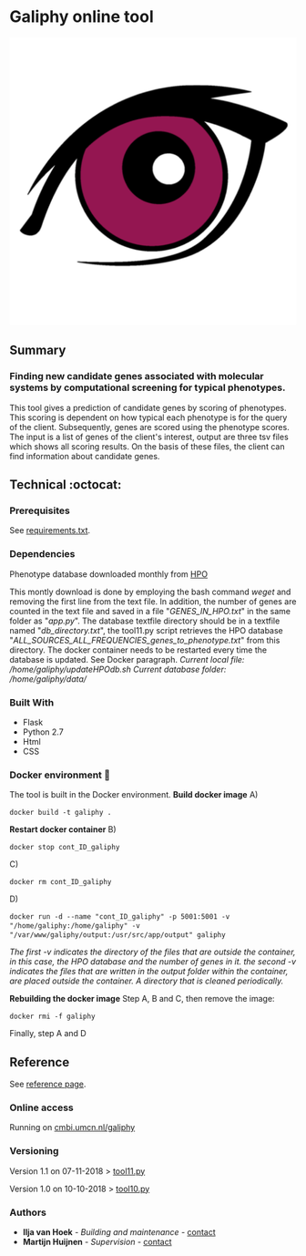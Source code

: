 # Galiphy online tool
![Galiphy logo](/static/galiphy_logo.png)

## Summary
### Finding new candidate genes associated with molecular systems by computational screening for typical phenotypes.
This tool gives a prediction of candidate genes by scoring of phenotypes. This scoring is dependent on how typical each
phenotype is for the query of the client. Subsequently, genes are scored using the phenotype scores. The input is a 
list of genes of the client's interest, output are three tsv files which shows all scoring results. On the basis of these
files, the client can find information about candidate genes.

## Technical :octocat:

### Prerequisites

See [requirements.txt](requirements.txt).

### Dependencies

Phenotype database downloaded monthly from [HPO](http://compbio.charite.de/jenkins/job/hpo.annotations.monthly/lastSuccessfulBuild/artifact/annotation/ALL_SOURCES_ALL_FREQUENCIES_genes_to_phenotype.txt)

This montly download is done by employing the bash command *weget* and removing the first line from the text file. In addition, the number of genes are counted in the text file and saved in a file "*GENES_IN_HPO.txt*" in the same folder as "*app.py*". 
The database textfile directory should be in a textfile named "*db_directory.txt*",
the tool11.py script retrieves the HPO database "*ALL_SOURCES_ALL_FREQUENCIES_genes_to_phenotype.txt*" from this directory. 
The docker container needs to be restarted every time the database is updated. See Docker paragraph.
*Current local file: /home/galiphy/updateHPOdb.sh 
Current database folder: /home/galiphy/data/*


### Built With

* Flask
* Python 2.7
* Html
* CSS

### Docker environment :whale:

The tool is built in the Docker environment. 
**Build docker image**
A) 
```
docker build -t galiphy .
```

**Restart docker container**
B)
```
docker stop cont_ID_galiphy
```
C)
```
docker rm cont_ID_galiphy
```
D)
```
docker run -d --name "cont_ID_galiphy" -p 5001:5001 -v "/home/galiphy:/home/galiphy" -v "/var/www/galiphy/output:/usr/src/app/output" galiphy
```
*The first -v indicates the directory of the files that are outside the container, in this case, the HPO database and the number of genes in it.
the second -v indicates the files that are written in the output folder within the container, are placed outside the container. A directory that is cleaned periodically.*

**Rebuilding the docker image**
Step A, B and C, then remove the image:
```
docker rmi -f galiphy
```
Finally, step A and D




## Reference

See [reference page](https://www3.cmbi.umcn.nl/galiphy/reference).

### Online access

Running on [cmbi.umcn.nl/galiphy](https://www3.cmbi.umcn.nl/galiphy)

### Versioning

Version 1.1 on 07-11-2018 > [tool11.py](tool11.py)

Version 1.0 on 10-10-2018 > [tool10.py](tool10.py)

### Authors

* **Ilja van Hoek** - *Building and maintenance* - [contact](https://www3.cmbi.umcn.nl/galiphy/contact)
* **Martijn Huijnen** - *Supervision* - [contact](https://www.radboudumc.nl/en/people/martijn-huijnen/comparative-genomics)

